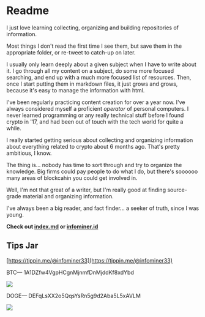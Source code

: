 # Readme

I just love learning collecting, organizing and building repositories of information.

Most things I don't read the first time I see them, but save them in the appropriate folder, or re-tweet to catch-up on later.

I usually only learn deeply about a given subject when I have to write about it. I go through all my content on a subject, do some more focused searching, and end up with a much more focused list of resources. Then, once I start putting them in markdown files, it just grows and grows, because it's easy to manage the information with html. 

I've been regularly practicing content creation for over a year now. I've always considered myself a proficient *operator* of personal computers. I never learned programming or any really technical stuff before I found crypto in '17, and had been out of touch with the tech world for quite a while.

I really started getting serious about collecting and organizing information about everything related to crypto about 6 months ago. That's pretty ambitious, I know. 

The thing is... nobody has time to sort through and try to organize the knowledge. Big firms could pay people to do what I do, but there's soooooo many areas of blockcahin you could get involved in.

Well, I'm not that great of a writer, but I'm really good at finding source-grade material and organizing information.

I've always been a big reader, and fact finder... a seeker of truth, since I was young. 

**Check out [index.md](/index.md) or [**infominer.id**](https://infominer.id)**


## Tips Jar

[https://tippin.me/@infominer33](https://tippin.me/@infominer33)

BTC— 1A1DZfw4VgpHCgnMjnmfDnMjddKf8xdYbd

![](http://imgur.com/yXLLm9Bl.png) 

DOGE— DEFqLsXX2o5QqsYsRn5g9d2Aba5L5xAVLM

![](https://i.imgur.com/0zBLoUP.png) 

